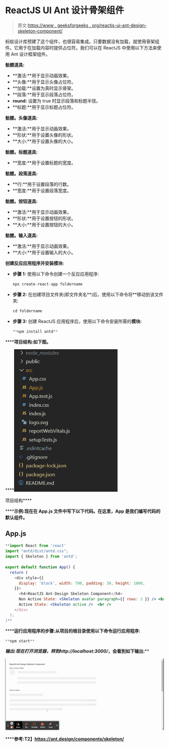 # ReactJS UI Ant 设计骨架组件

> 原文:[https://www . geeksforgeeks . org/reactjs-ui-ant-design-skeleton-component/](https://www.geeksforgeeks.org/reactjs-ui-ant-design-skeleton-component/)

蚂蚁设计库预建了这个组件，也很容易集成。只要数据没有加载，就使用骨架组件。它用于在加载内容时提供占位符。我们可以在 ReactJS 中使用以下方法来使用 Ant 设计框架组件。

**骷髅道具:**

*   **激活:**用于显示动画效果。
*   **头像:**用于显示头像占位符。
*   **加载:**设置为真时显示骨架。
*   **段落:**用于显示段落占位符。
*   **round:** 设置为 true 时显示段落和标题半径。
*   **标题:**用于显示标题占位符。

**骷髅。头像道具:**

*   **激活:**用于显示动画效果。
*   **形状:**用于设置头像的形状。
*   **大小:**用于设置头像的大小。

**骷髅。标题道具:**

*   **宽度:**用于设置标题的宽度。

**骷髅。段落道具:**

*   **行:**用于设置段落的行数。
*   **宽度:**用于设置段落宽度。

**骷髅。按钮道具:**

*   **激活:**用于显示动画效果。
*   **形状:**用于设置按钮的形状。
*   **大小:**用于设置按钮的大小。

**骷髅。输入道具:**

*   **激活:**用于显示动画效果。
*   **大小:**用于设置输入的大小。

**创建反应应用程序并安装模块:**

*   **步骤 1:** 使用以下命令创建一个反应应用程序:

    ```jsx
    npx create-react-app foldername
    ```

*   **步骤 2:** 在创建项目文件夹(即文件夹名**)后，使用以下命令将**移动到该文件夹:

    ```jsx
    cd foldername
    ```

*   **步骤 3:** 创建 ReactJS 应用程序后，使用以下命令安装所需的****模块:****

    ```jsx
    **npm install antd**
    ```

******项目结构:**如下图。****

****![](img/f04ae0d8b722a9fff0bd9bd138b29c23.png)

项目结构**** 

******示例:**现在在 **App.js** 文件中写下以下代码。在这里，App 是我们编写代码的默认组件。****

## ****App.js****

```jsx
**import React from 'react'
import "antd/dist/antd.css";
import { Skeleton } from 'antd';

export default function App() {
  return (
    <div style={{
      display: 'block', width: 700, padding: 30, height: 1000,
    }}>
      <h4>ReactJS Ant-Design Skeleton Component</h4>
      Non Active State: <Skeleton avatar paragraph={{ rows: 2 }} /> <br />
      Active State: <Skeleton active />  <br />
    </div>
  );
}**
```

******运行应用程序的步骤:**从项目的根目录使用以下命令运行应用程序:****

```jsx
**npm start**
```

******输出:**现在打开浏览器，转到***http://localhost:3000/***，会看到如下输出:****

****![](img/0fa47265df37992ec32fbf08b14fecf9.png)****

******参考:**T2】https://ant.design/components/skeleton/****